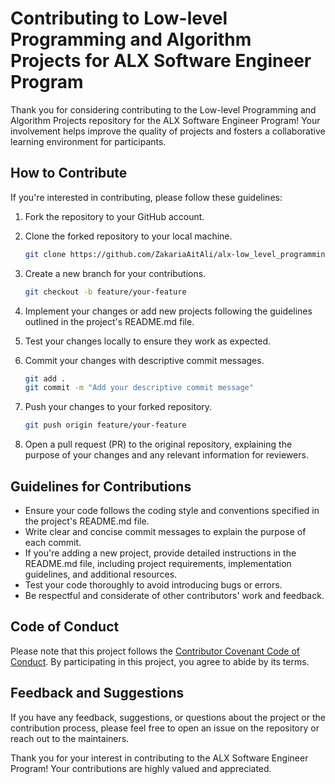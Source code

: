 # Contributing to Low-level Programming and Algorithm Projects for ALX Software Engineer Program

Thank you for considering contributing to the Low-level Programming and Algorithm Projects repository for the ALX Software Engineer Program! Your involvement helps improve the quality of projects and fosters a collaborative learning environment for participants.

## How to Contribute

If you're interested in contributing, please follow these guidelines:

1. Fork the repository to your GitHub account.
2. Clone the forked repository to your local machine.

   ```bash
   git clone https://github.com/ZakariaAitAli/alx-low_level_programming.git
   ```

3. Create a new branch for your contributions.

   ```bash
   git checkout -b feature/your-feature
   ```

4. Implement your changes or add new projects following the guidelines outlined in the project's README.md file.
5. Test your changes locally to ensure they work as expected.
6. Commit your changes with descriptive commit messages.

   ```bash
   git add .
   git commit -m "Add your descriptive commit message"
   ```

7. Push your changes to your forked repository.

   ```bash
   git push origin feature/your-feature
   ```

8. Open a pull request (PR) to the original repository, explaining the purpose of your changes and any relevant information for reviewers.

## Guidelines for Contributions

- Ensure your code follows the coding style and conventions specified in the project's README.md file.
- Write clear and concise commit messages to explain the purpose of each commit.
- If you're adding a new project, provide detailed instructions in the README.md file, including project requirements, implementation guidelines, and additional resources.
- Test your code thoroughly to avoid introducing bugs or errors.
- Be respectful and considerate of other contributors' work and feedback.

## Code of Conduct

Please note that this project follows the [Contributor Covenant Code of Conduct](CODE_OF_CONDUCT.md). By participating in this project, you agree to abide by its terms.

## Feedback and Suggestions

If you have any feedback, suggestions, or questions about the project or the contribution process, please feel free to open an issue on the repository or reach out to the maintainers.

Thank you for your interest in contributing to the ALX Software Engineer Program! Your contributions are highly valued and appreciated.
